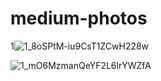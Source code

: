 # medium-photos

1![1_8oSPtM-iu9CsT1ZCwH228w](https://user-images.githubusercontent.com/39215946/209475134-c92397ec-9e8d-4911-ab4b-a345175abeae.png)


![1_mO6MzmanQeYF2L6lrYWZfA](https://user-images.githubusercontent.com/39215946/209475250-20acadfd-b133-4410-9a7b-00452e51f795.png)

